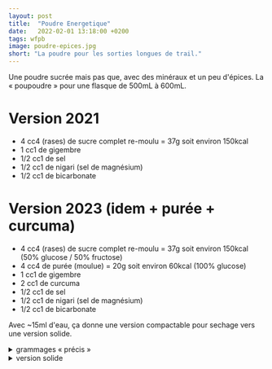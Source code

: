 ```yaml
---
layout: post
title:  "Poudre Energetique"
date:   2022-02-01 13:18:00 +0200
tags: wfpb
image: poudre-epices.jpg
short: "La poudre pour les sorties longues de trail."
---
```


Une poudre sucrée mais pas que, avec des minéraux et un peu d'épices.
La « poupoudre » pour une flasque de 500mL à 600mL.

# Version 2021

- 4 cc4 (rases) de sucre complet re-moulu = 37g soit environ 150kcal
- 1 cc1 de gigembre
- 1/2 cc1 de sel
- 1/2 cc1 de nigari (sel de magnésium)
- 1/2 cc1 de bicarbonate

# Version 2023 (idem + purée + curcuma)

- 4 cc4 (rases) de sucre complet re-moulu = 37g soit environ 150kcal  (50% glucose / 50% fructose)
- 4 cc4 de purée (moulue) = 20g soit environ 60kcal (100% glucose)
- 1 cc1 de gigembre
- 2 cc1 de curcuma
- 1/2 cc1 de sel
- 1/2 cc1 de nigari (sel de magnésium)
- 1/2 cc1 de bicarbonate

Avec ~15ml d'eau, ça donne une version compactable pour sechage vers une version solide.

<details>
    <summary>grammages « précis »</summary>
    <ul>
    <li>sucre complet: 35 à 37g</li>
    <li>sel: 1.0 à 1.3 g</li>
    <li>bicarbonate: 0.8 à 1.0g</li>
    <li>nigari: 0.8 à 1.0 à 1.1g</li>
    <li>gimgembre: 0.8 à 1.0 à 1.0g</li>
    <li>curcuma: 1.8 à 2.0g</li>
    <li>eau (pour la version solide): exactement 10g</li>
    <li>purée: 20 à 21g (1/6 de sachet de 125g de Saint Éloi purée nature 1kg)</li>
    </ul>
</details>

<details>
    <summary>version solide</summary>
    <ul>
    <li>mettre sucre/sel/bicarbonate/nigari/épices</li>
    <li>mettre exactement 10g d'eau (8g c'est pas assez 12g c'est trop)<li>
    <li>mélanger pour avoir une pate assez liquide</li>
    <li>ajouter la purée et l'intégrer au tout avec une fourchette</li>
    <li>pousser tout ça dans le moule, avec une baguette à l'envers, le moule étant un tube de dentifrice avec un bouchons au bout, bouchon de bouteille dont le goulot sert d'entonnoir</li>
    <li>bien tasser, en plusieurs fois a priori</li>
    <li>démouler en enlevant le bouchon et en poussant de l'autre coté avec une pièce de 1€ et en s'aidant d'un manche de couteau</li>
    <li>si c'est la bonne hydratation et bien tassé, ça fait un cylindre relativement solide (s'il est mou/s'affaisse, trop d'eau, s'il s'éffrite/se casse, pas assez d'eau (ou pas assez tassé)</li>
    </ul>
</details>

